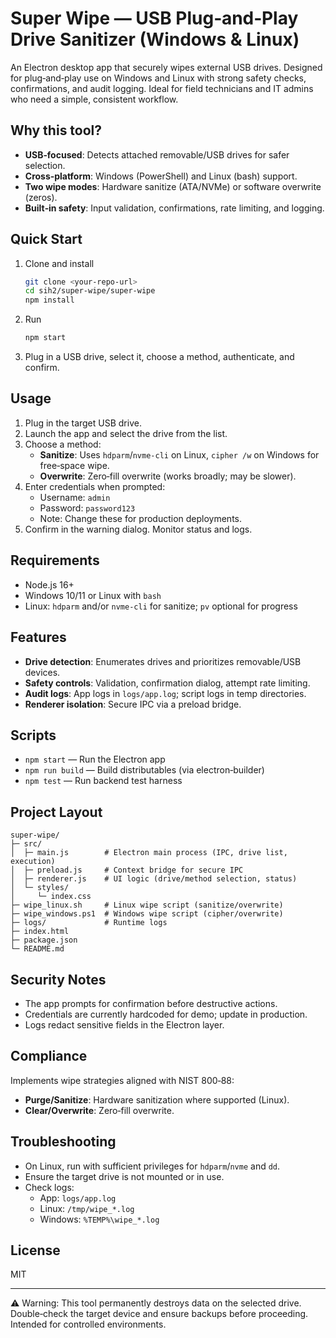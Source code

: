 # Super Wipe — USB Plug‑and‑Play Drive Sanitizer (Windows & Linux)

An Electron desktop app that securely wipes external USB drives. Designed for plug‑and‑play use on Windows and Linux with strong safety checks, confirmations, and audit logging. Ideal for field technicians and IT admins who need a simple, consistent workflow.

## Why this tool?

- **USB‑focused**: Detects attached removable/USB drives for safer selection.
- **Cross‑platform**: Windows (PowerShell) and Linux (bash) support.
- **Two wipe modes**: Hardware sanitize (ATA/NVMe) or software overwrite (zeros).
- **Built‑in safety**: Input validation, confirmations, rate limiting, and logging.

## Quick Start

1. Clone and install
   ```bash
   git clone <your-repo-url>
   cd sih2/super-wipe/super-wipe
   npm install
   ```
2. Run
   ```bash
   npm start
   ```
3. Plug in a USB drive, select it, choose a method, authenticate, and confirm.

## Usage

1. Plug in the target USB drive.
2. Launch the app and select the drive from the list.
3. Choose a method:
   - **Sanitize**: Uses `hdparm`/`nvme-cli` on Linux, `cipher /w` on Windows for free‑space wipe.
   - **Overwrite**: Zero‑fill overwrite (works broadly; may be slower).
4. Enter credentials when prompted:
   - Username: `admin`
   - Password: `password123`
   - Note: Change these for production deployments.
5. Confirm in the warning dialog. Monitor status and logs.

## Requirements

- Node.js 16+
- Windows 10/11 or Linux with `bash`
- Linux: `hdparm` and/or `nvme-cli` for sanitize; `pv` optional for progress

## Features

- **Drive detection**: Enumerates drives and prioritizes removable/USB devices.
- **Safety controls**: Validation, confirmation dialog, attempt rate limiting.
- **Audit logs**: App logs in `logs/app.log`; script logs in temp directories.
- **Renderer isolation**: Secure IPC via a preload bridge.

## Scripts

- `npm start` — Run the Electron app
- `npm run build` — Build distributables (via electron‑builder)
- `npm test` — Run backend test harness

## Project Layout

```
super-wipe/
├─ src/
│  ├─ main.js        # Electron main process (IPC, drive list, execution)
│  ├─ preload.js     # Context bridge for secure IPC
│  ├─ renderer.js    # UI logic (drive/method selection, status)
│  └─ styles/
│     └─ index.css
├─ wipe_linux.sh     # Linux wipe script (sanitize/overwrite)
├─ wipe_windows.ps1  # Windows wipe script (cipher/overwrite)
├─ logs/             # Runtime logs
├─ index.html
├─ package.json
└─ README.md
```

## Security Notes

- The app prompts for confirmation before destructive actions.
- Credentials are currently hardcoded for demo; update in production.
- Logs redact sensitive fields in the Electron layer.

## Compliance

Implements wipe strategies aligned with NIST 800‑88:
- **Purge/Sanitize**: Hardware sanitization where supported (Linux).
- **Clear/Overwrite**: Zero‑fill overwrite.

## Troubleshooting

- On Linux, run with sufficient privileges for `hdparm`/`nvme` and `dd`.
- Ensure the target drive is not mounted or in use.
- Check logs:
  - App: `logs/app.log`
  - Linux: `/tmp/wipe_*.log`
  - Windows: `%TEMP%\wipe_*.log`

## License

MIT

---

⚠️ Warning: This tool permanently destroys data on the selected drive. Double‑check the target device and ensure backups before proceeding. Intended for controlled environments.